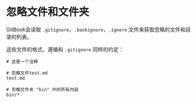 # 忽略文件和文件夹

GitBook会读取 `.gitignore`，`.bookignore`，`.ignore` 文件来获取忽略的文件和目录的列表。

这些文件的格式，遵循和 `.gitignore` 同样的约定：

```
# 这是一个注释

# 忽略文件test.md
test.md

# 忽略文件夹 "bin" 中的所有内容
bin/*
```
